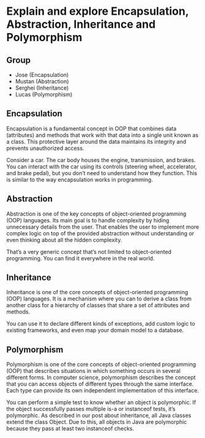 # Explain and explore Encapsulation, Abstraction, Inheritance and Polymorphism

## Group
- Jose (Encapsulation)
- Mustan (Abstraction)
- Serghei (Inheritance)
- Lucas (Polymorphism)

## Encapsulation

Encapsulation is a fundamental concept in OOP that combines data (attributes) and methods that work with that data into a single unit known as a class. This protective layer around the data maintains its integrity and prevents unauthorized access.

Consider a car. The car body houses the engine, transmission, and brakes. You can interact with the car using its controls (steering wheel, accelerator, and brake pedal), but you don’t need to understand how they function. This is similar to the way encapsulation works in programming. 

## Abstraction

Abstraction is one of the key concepts of object-oriented programming (OOP) languages. Its main goal is to handle complexity by hiding unnecessary details from the user. That enables the user to implement more complex logic on top of the provided abstraction without understanding or even thinking about all the hidden complexity.

That’s a very generic concept that’s not limited to object-oriented programming. You can find it everywhere in the real world.

## Inheritance

Inheritance is one of the core concepts of object-oriented programming (OOP) languages. It is a mechanism where you can to derive a class from another class for a hierarchy of classes that share a set of attributes and methods.

You can use it to declare different kinds of exceptions, add custom logic to existing frameworks, and even map your domain model to a database.

## Polymorphism

Polymorphism is one of the core concepts of object-oriented programming (OOP) that describes situations in which something occurs in several different forms. In computer science, polymorphism describes the concept that you can access objects of different types through the same interface. Each type can provide its own independent implementation of this interface.

You can perform a simple test to know whether an object is polymorphic. If the object successfully passes multiple is-a or instanceof tests, it’s polymorphic. As described in our post about inheritance, all Java classes extend the class Object. Due to this, all objects in Java are polymorphic because they pass at least two instanceof checks.